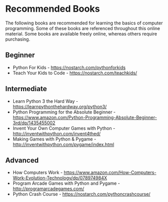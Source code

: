 # Recommended Books

The following books are recommended for learning the basics of computer programming.
Some of these books are referenced throughout this online material.
Some books are available freely online, whereas others require purchasing.

Beginner
--------
- Python For Kids - <https://nostarch.com/pythonforkids>
- Teach Your Kids to Code - <https://nostarch.com/teachkids/>

Intermediate
------------
- Learn Python 3 the Hard Way - <https://learnpythonthehardway.org/python3/>
- Python Programming for the Absolute Beginner - <https://www.amazon.com/Python-Programming-Absolute-Beginner-3rd/dp/1435455002>
- Invent Your Own Computer Games with Python - <http://inventwithpython.com/invent4thed/>
- Making Games with Python & Pygame - <http://inventwithpython.com/pygame/index.html>

Advanced
--------
- How Computers Work - <https://www.amazon.com/How-Computers-Work-Evolution-Technology/dp/078974984X>
- Program Arcade Games with Python and Pygame - <http://programarcadegames.com/>
- Python Crash Course - <https://nostarch.com/pythoncrashcourse/>
